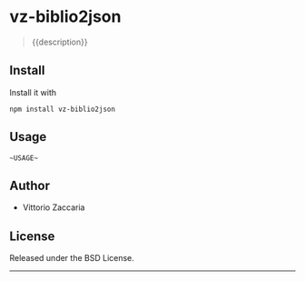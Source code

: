 # vz-biblio2json
> {{description}}

## Install

Install it with

```
npm install vz-biblio2json
```
## Usage

```
~USAGE~
```

## Author

* Vittorio Zaccaria

## License
Released under the BSD License.

***


